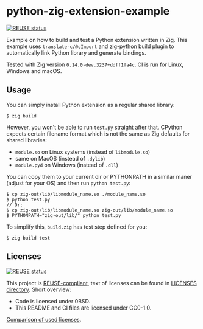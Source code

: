 <!--
SPDX-FileCopyrightText: 2025 Eric Joldasov

SPDX-License-Identifier: CC0-1.0
-->

# python-zig-extension-example

[![REUSE status](https://api.reuse.software/badge/github.com/BratishkaErik/python-zig-extension-example)](https://api.reuse.software/info/github.com/BratishkaErik/python-zig-extension-example)

Example on how to build and test a Python extension written in Zig.
This example uses `translate-c/@cImport` and [zig-python](https://github.com/BratishkaErik/zig-python)
build plugin to automatically link Python library and generate bindings.

Tested with Zig version `0.14.0-dev.3237+ddff1fa4c`. CI is run for Linux, Windows and macOS.

## Usage

You can simply install Python extension as a regular shared library:
```console
$ zig build
```

However, you won't be able to run `test.py` straight after that.
CPython expects certain filename format which is not the same
as Zig defaults for shared libraries:
* `module.so` on Linux systems (instead of `libmodule.so`)
* same on MacOS (instead of `.dylib`)
* `module.pyd` on Windows (instead of `.dll`)

You can copy them to your current dir or PYTHONPATH in a similar
maner (adjust for your OS) and then run `python test.py`:
```console
$ cp zig-out/lib/libmodule_name.so ./module_name.so
$ python test.py
// Or:
$ cp zig-out/lib/libmodule_name.so zig-out/lib/module_name.so
$ PYTHONPATH="zig-out/lib/" python test.py
```

To simplify this, `build.zig` has test step defined for you:
```console
$ zig build test
```

## Licenses

[![REUSE status](https://api.reuse.software/badge/github.com/BratishkaErik/python-zig-extension-example)](https://api.reuse.software/info/github.com/BratishkaErik/python-zig-extension-example)

This project is [REUSE-compliant](https://github.com/fsfe/reuse-tool),
text of licenses can be found in [LICENSES directory](LICENSES/).
Short overview:
* Code is licensed under 0BSD.
* This README and CI files are licensed under CC0-1.0.

[Comparison of used licenses](https://interoperable-europe.ec.europa.eu/licence/compare/0BSD;CC0-1.0).
